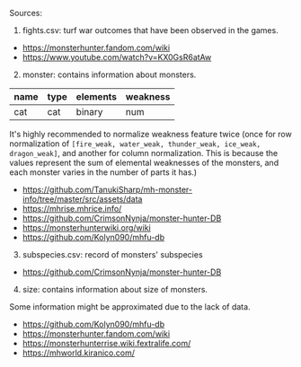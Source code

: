 Sources: 
1. fights.csv: turf war outcomes that have been observed in the games.
- https://monsterhunter.fandom.com/wiki
- https://www.youtube.com/watch?v=KX0GsR6atAw

2. monster: contains information about monsters.

| name | type | elements | weakness |
|------|------|----------|----------|
| cat  | cat  | binary   | num      |

It's highly recommended to normalize weakness feature twice (once for row normalization
of `[fire_weak, water_weak, thunder_weak, ice_weak, dragon_weak]`, and another
for column normalization. This is because the values represent the sum of elemental weaknesses 
of the monsters, and each monster varies in the number of parts it has.)

- https://github.com/TanukiSharp/mh-monster-info/tree/master/src/assets/data
- https://mhrise.mhrice.info/
- https://github.com/CrimsonNynja/monster-hunter-DB
- https://monsterhunterwiki.org/wiki
- https://github.com/Kolyn090/mhfu-db

3. subspecies.csv: record of monsters' subspecies
- https://github.com/CrimsonNynja/monster-hunter-DB

4. size: contains information about size of monsters.

Some information might be approximated due to the lack of data.

- https://github.com/Kolyn090/mhfu-db
- https://monsterhunter.fandom.com/wiki
- https://monsterhunterrise.wiki.fextralife.com/
- https://mhworld.kiranico.com/
